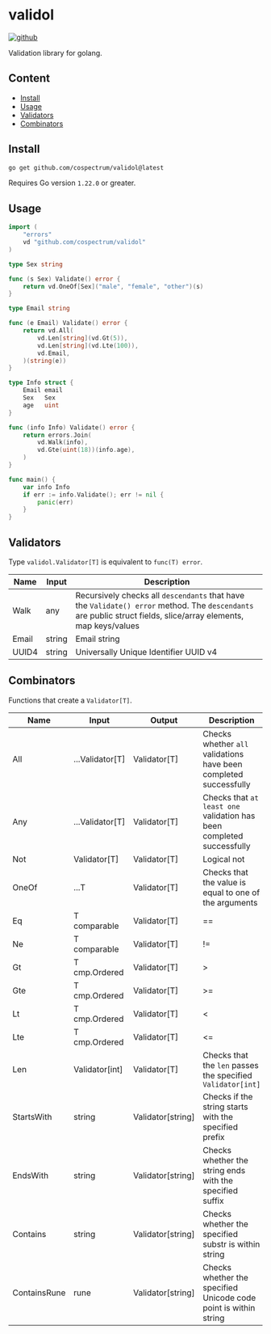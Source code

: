 # validol
[![github]](https://github.com/cospectrum/validol)

[github]: https://img.shields.io/badge/github-cospectrum/validol-8da0cb?logo=github

Validation library for golang.

## Content
- [Install](#install)
- [Usage](#usage)
- [Validators](#validators)
- [Combinators](#combinators)

## Install
```sh
go get github.com/cospectrum/validol@latest
```
Requires Go version `1.22.0` or greater.

## Usage
```go
import (
	"errors"
	vd "github.com/cospectrum/validol"
)

type Sex string

func (s Sex) Validate() error {
	return vd.OneOf[Sex]("male", "female", "other")(s)
}

type Email string

func (e Email) Validate() error {
	return vd.All(
		vd.Len[string](vd.Gt(5)),
		vd.Len[string](vd.Lte(100)),
		vd.Email,
	)(string(e))
}

type Info struct {
	Email email
	Sex   Sex
	age   uint
}

func (info Info) Validate() error {
	return errors.Join(
		vd.Walk(info),
		vd.Gte(uint(18))(info.age),
	)
}

func main() {
	var info Info
	if err := info.Validate(); err != nil {
		panic(err)
	}
}
```

## Validators
Type `validol.Validator[T]` is equivalent to `func(T) error`.

| Name | Input | Description | 
| - | - | - |
| Walk | any | Recursively checks all `descendants` that have the `Validate() error` method. The `descendants` are public struct fields, slice/array elements, map keys/values |
| Email | string | Email string |
| UUID4 | string | Universally Unique Identifier UUID v4 |

## Combinators
Functions that create a `Validator[T]`.

| Name | Input | Output | Description |
| - | - | - | - |
| All | ...Validator[T] | Validator[T] | Checks whether `all` validations have been completed successfully |
| Any | ...Validator[T] | Validator[T] | Checks that `at least one` validation has been completed successfully |
| Not | Validator[T] | Validator[T] | Logical not |
| OneOf | ...T | Validator[T] | Checks that the value is equal to one of the arguments | 
| Eq | T comparable | Validator[T] | == |
| Ne | T comparable | Validator[T] | != |
| Gt | T cmp.Ordered | Validator[T] | > |
| Gte | T cmp.Ordered | Validator[T] | >= |
| Lt | T cmp.Ordered | Validator[T] | < |
| Lte | T cmp.Ordered | Validator[T] | <= |
| Len | Validator[int] | Validator[T] | Checks that the `len` passes the specified `Validator[int]` |
| StartsWith | string | Validator[string] | Checks if the string starts with the specified prefix |
| EndsWith | string | Validator[string] | Checks whether the string ends with the specified suffix |
| Contains | string | Validator[string] | Checks whether the specified substr is within string |
| ContainsRune | rune | Validator[string] | Checks whether the specified Unicode code point is within string |
